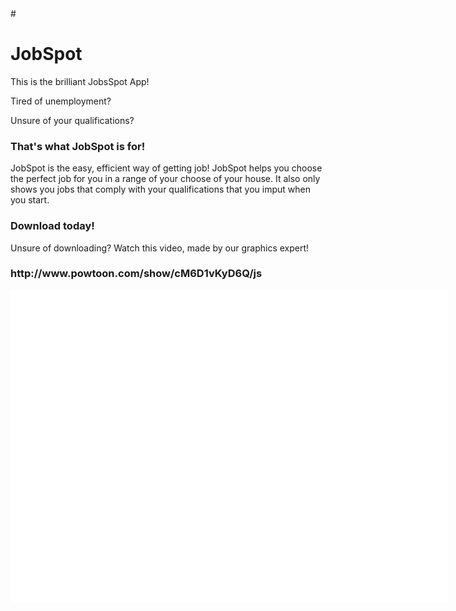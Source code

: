 <body>
# <h1>JobSpot</h1>
<p>This is the brilliant JobsSpot App!</p>
<p>Tired of unemployment?</p>
<p>Unsure of your qualifications?</p>
<h3>That's what JobSpot is for!</h3>
JobSpot is the easy, efficient way of getting job!
JobSpot helps you choose the perfect job for you in a range of your choose of your house. It also only shows you jobs that comply with your qualifications that you imput when you start.
<h3>Download today!</h3>
<p>Unsure of downloading? Watch this video, made by our graphics expert!</p>
<h3>http://www.powtoon.com/show/cM6D1vKyD6Q/js</h3>
<object height="500" width="700" codebase="https://download.macromedia.com/pub/shockwave/cabs/flash/swflash.cab#version=9,0,16,0"; classid="clsid:D27CDB6E-AE6D-11cf-96B8-444553540000">
 <param name="movie" value="http://www.powtoon.com/show/cM6D1vKyD6Q/js">
 <param name="quality" value="high">
 <param name="play" value="true">
 <param name="LOOP" value="false">
 <embed src="http://www.powtoon.com/show/cM6D1vKyD6Q/js" play="true" loop="false" quality="high" pluginspage="https://www.macromedia.com/go/getflashplayer"; type="application/x-shockwave-flash" width="700" height="500">
 </object>
<pstyle="color:green"p/>
</body>

